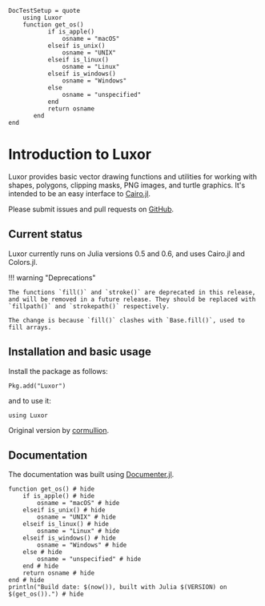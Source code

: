 ```@meta
DocTestSetup = quote
    using Luxor
    function get_os()
           if is_apple()
               osname = "macOS"
           elseif is_unix()
               osname = "UNIX"
           elseif is_linux()
               osname = "Linux"
           elseif is_windows()
               osname = "Windows"
           else
               osname = "unspecified"
           end
           return osname
       end
end
```

# Introduction to Luxor

Luxor provides basic vector drawing functions and utilities for working with shapes, polygons, clipping masks, PNG images, and turtle graphics. It's intended to be an easy interface to [Cairo.jl](https://github.com/JuliaLang/Cairo.jl).

Please submit issues and pull requests on [GitHub](https://github.com/JuliaGraphics/Luxor.jl).

## Current status

Luxor currently runs on Julia versions 0.5 and 0.6, and uses Cairo.jl and Colors.jl.

!!! warning "Deprecations"

    The functions `fill()` and `stroke()` are deprecated in this release, and will be removed in a future release. They should be replaced with `fillpath()` and `strokepath()` respectively.

    The change is because `fill()` clashes with `Base.fill()`, used to fill arrays.

## Installation and basic usage

Install the package as follows:

```
Pkg.add("Luxor")
```

and to use it:

```
using Luxor
```

Original version by [cormullion](https://github.com/cormullion).

## Documentation

The documentation was built using [Documenter.jl](https://github.com/JuliaDocs).

```@example
function get_os() # hide
    if is_apple() # hide
        osname = "macOS" # hide
    elseif is_unix() # hide
        osname = "UNIX" # hide
    elseif is_linux() # hide
        osname = "Linux" # hide
    elseif is_windows() # hide
        osname = "Windows" # hide
    else # hide
        osname = "unspecified" # hide
    end # hide
    return osname # hide
end # hide
println("Build date: $(now()), built with Julia $(VERSION) on $(get_os()).") # hide
```

